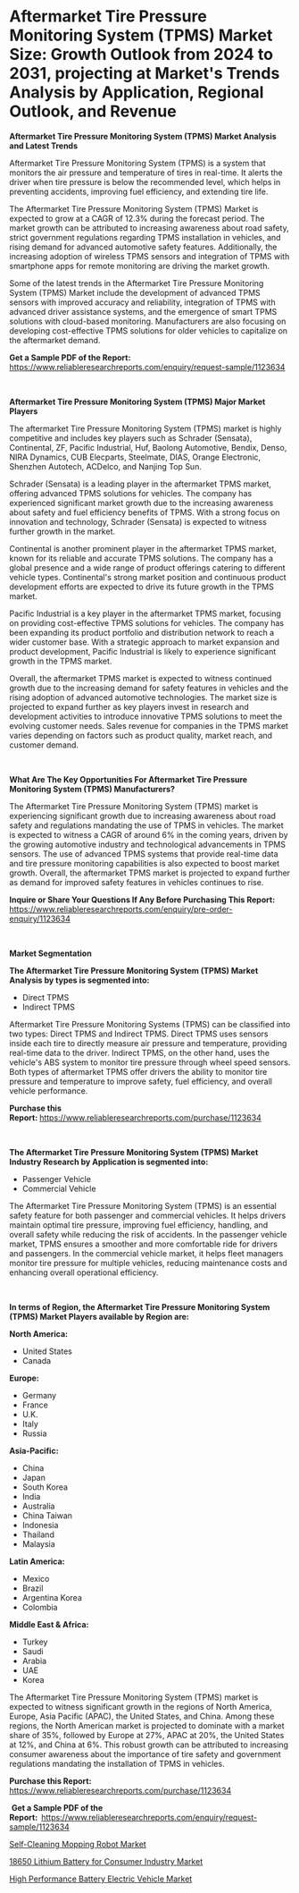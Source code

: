 <p><h1>Aftermarket Tire Pressure Monitoring System (TPMS) Market Size: Growth Outlook from 2024 to 2031, projecting at Market's Trends Analysis by Application, Regional Outlook, and Revenue</h1></p><p><strong>Aftermarket Tire Pressure Monitoring System (TPMS) Market Analysis and Latest Trends</strong></p>
<p><p>Aftermarket Tire Pressure Monitoring System (TPMS) is a system that monitors the air pressure and temperature of tires in real-time. It alerts the driver when tire pressure is below the recommended level, which helps in preventing accidents, improving fuel efficiency, and extending tire life.</p><p>The Aftermarket Tire Pressure Monitoring System (TPMS) Market is expected to grow at a CAGR of 12.3% during the forecast period. The market growth can be attributed to increasing awareness about road safety, strict government regulations regarding TPMS installation in vehicles, and rising demand for advanced automotive safety features. Additionally, the increasing adoption of wireless TPMS sensors and integration of TPMS with smartphone apps for remote monitoring are driving the market growth.</p><p>Some of the latest trends in the Aftermarket Tire Pressure Monitoring System (TPMS) Market include the development of advanced TPMS sensors with improved accuracy and reliability, integration of TPMS with advanced driver assistance systems, and the emergence of smart TPMS solutions with cloud-based monitoring. Manufacturers are also focusing on developing cost-effective TPMS solutions for older vehicles to capitalize on the aftermarket demand.</p></p>
<p><strong>Get a Sample PDF of the Report:&nbsp;</strong> <a href="https://www.reliableresearchreports.com/enquiry/request-sample/1123634">https://www.reliableresearchreports.com/enquiry/request-sample/1123634</a></p>
<p>&nbsp;</p>
<p><strong>Aftermarket Tire Pressure Monitoring System (TPMS) Major Market Players</strong></p>
<p><p>The aftermarket Tire Pressure Monitoring System (TPMS) market is highly competitive and includes key players such as Schrader (Sensata), Continental, ZF, Pacific Industrial, Huf, Baolong Automotive, Bendix, Denso, NIRA Dynamics, CUB Elecparts, Steelmate, DIAS, Orange Electronic, Shenzhen Autotech, ACDelco, and Nanjing Top Sun.</p><p>Schrader (Sensata) is a leading player in the aftermarket TPMS market, offering advanced TPMS solutions for vehicles. The company has experienced significant market growth due to the increasing awareness about safety and fuel efficiency benefits of TPMS. With a strong focus on innovation and technology, Schrader (Sensata) is expected to witness further growth in the market.</p><p>Continental is another prominent player in the aftermarket TPMS market, known for its reliable and accurate TPMS solutions. The company has a global presence and a wide range of product offerings catering to different vehicle types. Continental's strong market position and continuous product development efforts are expected to drive its future growth in the TPMS market.</p><p>Pacific Industrial is a key player in the aftermarket TPMS market, focusing on providing cost-effective TPMS solutions for vehicles. The company has been expanding its product portfolio and distribution network to reach a wider customer base. With a strategic approach to market expansion and product development, Pacific Industrial is likely to experience significant growth in the TPMS market.</p><p>Overall, the aftermarket TPMS market is expected to witness continued growth due to the increasing demand for safety features in vehicles and the rising adoption of advanced automotive technologies. The market size is projected to expand further as key players invest in research and development activities to introduce innovative TPMS solutions to meet the evolving customer needs. Sales revenue for companies in the TPMS market varies depending on factors such as product quality, market reach, and customer demand.</p></p>
<p>&nbsp;</p>
<p><strong>What Are The Key Opportunities For Aftermarket Tire Pressure Monitoring System (TPMS) Manufacturers?</strong></p>
<p><p>The Aftermarket Tire Pressure Monitoring System (TPMS) market is experiencing significant growth due to increasing awareness about road safety and regulations mandating the use of TPMS in vehicles. The market is expected to witness a CAGR of around 6% in the coming years, driven by the growing automotive industry and technological advancements in TPMS sensors. The use of advanced TPMS systems that provide real-time data and tire pressure monitoring capabilities is also expected to boost market growth. Overall, the aftermarket TPMS market is projected to expand further as demand for improved safety features in vehicles continues to rise.</p></p>
<p><strong>Inquire or Share Your Questions If Any Before Purchasing This Report:</strong> <a href="https://www.reliableresearchreports.com/enquiry/pre-order-enquiry/1123634">https://www.reliableresearchreports.com/enquiry/pre-order-enquiry/1123634</a></p>
<p>&nbsp;</p>
<p><strong>Market Segmentation</strong></p>
<p><strong>The Aftermarket Tire Pressure Monitoring System (TPMS) Market Analysis by types is segmented into:</strong></p>
<p><ul><li>Direct TPMS</li><li>Indirect TPMS</li></ul></p>
<p><p>Aftermarket Tire Pressure Monitoring Systems (TPMS) can be classified into two types: Direct TPMS and Indirect TPMS. Direct TPMS uses sensors inside each tire to directly measure air pressure and temperature, providing real-time data to the driver. Indirect TPMS, on the other hand, uses the vehicle's ABS system to monitor tire pressure through wheel speed sensors. Both types of aftermarket TPMS offer drivers the ability to monitor tire pressure and temperature to improve safety, fuel efficiency, and overall vehicle performance.</p></p>
<p><strong>Purchase this Report:&nbsp;</strong><a href="https://www.reliableresearchreports.com/purchase/1123634">https://www.reliableresearchreports.com/purchase/1123634</a></p>
<p>&nbsp;</p>
<p><strong>The Aftermarket Tire Pressure Monitoring System (TPMS) Market Industry Research by Application is segmented into:</strong></p>
<p><ul><li>Passenger Vehicle</li><li>Commercial Vehicle</li></ul></p>
<p><p>The Aftermarket Tire Pressure Monitoring System (TPMS) is an essential safety feature for both passenger and commercial vehicles. It helps drivers maintain optimal tire pressure, improving fuel efficiency, handling, and overall safety while reducing the risk of accidents. In the passenger vehicle market, TPMS ensures a smoother and more comfortable ride for drivers and passengers. In the commercial vehicle market, it helps fleet managers monitor tire pressure for multiple vehicles, reducing maintenance costs and enhancing overall operational efficiency.</p></p>
<p>&nbsp;</p>
<p><strong>In terms of Region, the Aftermarket Tire Pressure Monitoring System (TPMS) Market Players available by Region are:</strong></p>
<p>
    <p> <strong> North America: </strong>
        <ul>
            <li>United States</li>
            <li>Canada</li>
        </ul>
        </p> 
    <p> <strong> Europe: </strong>
        <ul>
            <li>Germany</li>
            <li>France</li>
            <li>U.K.</li>
            <li>Italy</li>
            <li>Russia</li>
        </ul>
        </p> 
    <p> <strong> Asia-Pacific: </strong>
        <ul>
            <li>China</li>
            <li>Japan</li>
            <li>South Korea</li>
            <li>India</li>
            <li>Australia</li>
            <li>China Taiwan</li>
            <li>Indonesia</li>
            <li>Thailand</li>
            <li>Malaysia</li>
        </ul>
        </p> 
    <p> <strong> Latin America: </strong>
        <ul>
            <li>Mexico</li>
            <li>Brazil</li>
            <li>Argentina Korea</li>
            <li>Colombia</li>
        </ul>
        </p> 
    <p> <strong> Middle East & Africa: </strong>
        <ul>
            <li>Turkey</li>
            <li>Saudi</li>
            <li>Arabia</li>
            <li>UAE</li>
            <li>Korea</li>
        </ul>
    </p>
    </p>
<p><p>The Aftermarket Tire Pressure Monitoring System (TPMS) market is expected to witness significant growth in the regions of North America, Europe, Asia Pacific (APAC), the United States, and China. Among these regions, the North American market is projected to dominate with a market share of 35%, followed by Europe at 27%, APAC at 20%, the United States at 12%, and China at 6%. This robust growth can be attributed to increasing consumer awareness about the importance of tire safety and government regulations mandating the installation of TPMS in vehicles.</p></p>
<p><strong>Purchase this Report: </strong><a href="https://www.reliableresearchreports.com/purchase/1123634">https://www.reliableresearchreports.com/purchase/1123634</a></p>
<p>&nbsp;<strong>Get a Sample PDF of the Report:&nbsp;&nbsp;</strong><a href="https://www.reliableresearchreports.com/enquiry/request-sample/1123634">https://www.reliableresearchreports.com/enquiry/request-sample/1123634</a></p>
<p><strong></strong></p>
<p><p><a href="https://view.publitas.com/reportprime-1/global-self-cleaning-mopping-robot-market-by-types-applications-and-major-players-with-regional-growth-rate-analysis-and-development-situation-from-2023-to-2030/">Self-Cleaning Mopping Robot Market</a></p><p><a href="https://view.publitas.com/reportprime-1/18650-lithium-battery-for-consumer-industry-market-size-focuses-on-market-dynamics-in-depth-analysis-and-future-projections-of-its-market-forecasted-for-period-from-2023-to-2030/">18650 Lithium Battery for Consumer Industry Market</a></p><p><a href="https://view.publitas.com/reportprime-1/high-performance-battery-electric-vehicle-market-share-market-new-trends-analysis-report-by-type-by-application-by-end-use-by-region-and-segment-forecasts-2023-2030/">High Performance Battery Electric Vehicle Market</a></p></p>